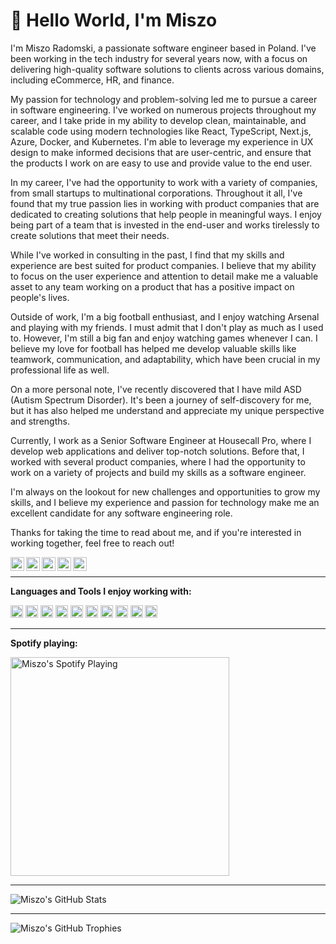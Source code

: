 # 🖖 Hello World, I'm Miszo

I'm Miszo Radomski, a passionate software engineer based in Poland. I've been working in the tech industry for several years now, with a focus on delivering high-quality software solutions to clients across various domains, including eCommerce, HR, and finance.

My passion for technology and problem-solving led me to pursue a career in software engineering. I've worked on numerous projects throughout my career, and I take pride in my ability to develop clean, maintainable, and scalable code using modern technologies like React, TypeScript, Next.js, Azure, Docker, and Kubernetes. I'm able to leverage my experience in UX design to make informed decisions that are user-centric, and ensure that the products I work on are easy to use and provide value to the end user.

In my career, I've had the opportunity to work with a variety of companies, from small startups to multinational corporations. Throughout it all, I've found that my true passion lies in working with product companies that are dedicated to creating solutions that help people in meaningful ways. I enjoy being part of a team that is invested in the end-user and works tirelessly to create solutions that meet their needs.

While I've worked in consulting in the past, I find that my skills and experience are best suited for product companies. I believe that my ability to focus on the user experience and attention to detail make me a valuable asset to any team working on a product that has a positive impact on people's lives.

Outside of work, I'm a big football enthusiast, and I enjoy watching Arsenal and playing with my friends. I must admit that I don't play as much as I used to. However, I'm still a big fan and enjoy watching games whenever I can. I believe my love for football has helped me develop valuable skills like teamwork, communication, and adaptability, which have been crucial in my professional life as well.

On a more personal note, I've recently discovered that I have mild ASD (Autism Spectrum Disorder). It's been a journey of self-discovery for me, but it has also helped me understand and appreciate my unique perspective and strengths.

Currently, I work as a Senior Software Engineer at Housecall Pro, where I develop web applications and deliver top-notch solutions. Before that, I worked with several product companies, where I had the opportunity to work on a variety of projects and build my skills as a software engineer.

I'm always on the lookout for new challenges and opportunities to grow my skills, and I believe my experience and passion for technology make me an excellent candidate for any software engineering role.

Thanks for taking the time to read about me, and if you're interested in working together, feel free to reach out!

<a target="_blank" href="https://linkedin.com/in/miszoradomski/">
  <img align="left" alt="LinkedIN" width="22px" src="https://github.com/miszo/miszo/raw/main/icons/linkedin.svg" />
</a>
<a target="_blank" href="https://twitter.com/themiszo">
  <img align="left" alt="Twitter" width="22px" src="https://github.com/miszo/miszo/raw/main/icons/twitter.svg" />
</a>
<a target="_blank" href="https://instagram.com/themiszo/">
  <img align="left" alt="Instagram" width="22px" src="https://github.com/miszo/miszo/raw/main/icons/instagram.svg" />
</a>
<a target="_blank" href="https://facebook.com/themiszo/">
  <img align="left" alt="Facebook" width="22px" src="https://github.com/miszo/miszo/raw/main/icons/facebook.svg" />
</a>
<a target="_blank" href="https://open.spotify.com/user/1168435518">
  <img align="left" alt="Spotify" width="22px" src="https://github.com/miszo/miszo/raw/main/icons/spotify.svg" />
</a>
</br>

----

**Languages and Tools I enjoy working with:**

<code><img height="20" alt="JavaScript" src="https://github.com/miszo/miszo/raw/main/icons/javascript.svg"></code>
<code><img height="20" alt="TypeScript" src="https://github.com/miszo/miszo/raw/main/icons/typescript.svg"></code>
<code><img height="20" alt="React" src="https://github.com/miszo/miszo/raw/main/icons/react.svg"></code>
<code><img height="20" alt="Next.js" src="https://github.com/miszo/miszo/raw/main/icons/next.svg"></code>
<code><img height="20" alt="Emotion" src="https://github.com/miszo/miszo/raw/main/icons/emotion.png"></code>
<code><img height="20" alt="Radix" src="https://github.com/miszo/miszo/raw/main/icons/radix.svg"></code>
<code><img height="20" alt="Node" src="https://github.com/miszo/miszo/raw/main/icons/node-dot-js.svg"></code>
<code><img height="20" alt="Jest" src="https://github.com/miszo/miszo/raw/main/icons/jest.svg"></code>
<code><img height="20" alt="ESLint" src="https://github.com/miszo/miszo/raw/main/icons/eslint.svg"></code>
<code><img height="20" alt="Prettier" src="https://github.com/miszo/miszo/raw/main/icons/prettier.svg"></code>

----

**Spotify playing:**

[<img src="https://spotify-now-playing.miszo.vercel.app/api/spotify" alt="Miszo's Spotify Playing" width="350" />](https://open.spotify.com/user/1168435518)

----

<img alt="Miszo's GitHub Stats" src="https://github-readme-stats.miszo.vercel.app/api?username=miszo&show_icons=true&count_private=true&theme=nightowl" />

----

<img alt="Miszo's GitHub Trophies" src="https://github-profile-trophy.vercel.app/?username=miszo&column=3&margin-w=15&margin-h=15&theme=dracula" />
